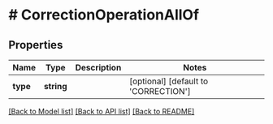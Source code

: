 # # CorrectionOperationAllOf

## Properties

Name | Type | Description | Notes
------------ | ------------- | ------------- | -------------
**type** | **string** |  | [optional] [default to 'CORRECTION']

[[Back to Model list]](../../README.md#documentation-for-models) [[Back to API list]](../../README.md#documentation-for-api-endpoints) [[Back to README]](../../README.md)


